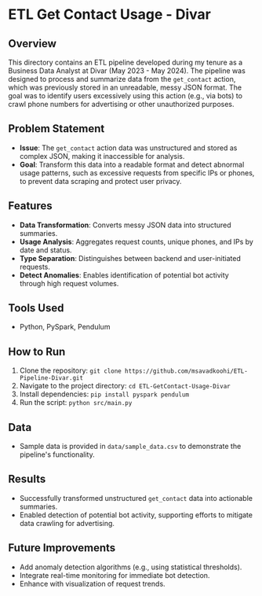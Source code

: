 # ETL Get Contact Usage - Divar

## Overview
This directory contains an ETL pipeline developed during my tenure as a Business Data Analyst at Divar (May 2023 - May 2024). The pipeline was designed to process and summarize data from the `get_contact` action, which was previously stored in an unreadable, messy JSON format. The goal was to identify users excessively using this action (e.g., via bots) to crawl phone numbers for advertising or other unauthorized purposes.

## Problem Statement
- **Issue**: The `get_contact` action data was unstructured and stored as complex JSON, making it inaccessible for analysis.
- **Goal**: Transform this data into a readable format and detect abnormal usage patterns, such as excessive requests from specific IPs or phones, to prevent data scraping and protect user privacy.

## Features
- **Data Transformation**: Converts messy JSON data into structured summaries.
- **Usage Analysis**: Aggregates request counts, unique phones, and IPs by date and status.
- **Type Separation**: Distinguishes between backend and user-initiated requests.
- **Detect Anomalies**: Enables identification of potential bot activity through high request volumes.

## Tools Used
- Python, PySpark, Pendulum

## How to Run
1. Clone the repository: `git clone https://github.com/msavadkoohi/ETL-Pipeline-Divar.git`
2. Navigate to the project directory: `cd ETL-GetContact-Usage-Divar`
3. Install dependencies: `pip install pyspark pendulum`
4. Run the script: `python src/main.py`

## Data
- Sample data is provided in `data/sample_data.csv` to demonstrate the pipeline's functionality.

## Results
- Successfully transformed unstructured `get_contact` data into actionable summaries.
- Enabled detection of potential bot activity, supporting efforts to mitigate data crawling for advertising.

## Future Improvements
- Add anomaly detection algorithms (e.g., using statistical thresholds).
- Integrate real-time monitoring for immediate bot detection.
- Enhance with visualization of request trends.